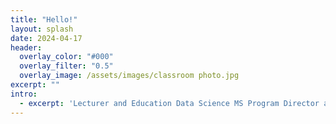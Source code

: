 ```yaml
---
title: "Hello!"
layout: splash
date: 2024-04-17
header:
  overlay_color: "#000"
  overlay_filter: "0.5"
  overlay_image: /assets/images/classroom photo.jpg
excerpt: ""
intro: 
  - excerpt: 'Lecturer and Education Data Science MS Program Director at the Stanford Graduate School of Education.'
---
```


